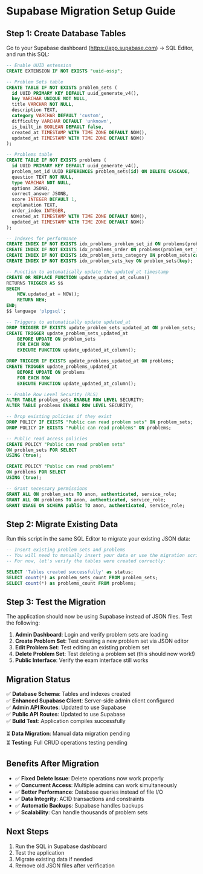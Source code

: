 # Supabase Migration Setup Guide

## Step 1: Create Database Tables

Go to your Supabase dashboard (https://app.supabase.com) → SQL Editor, and run this SQL:

```sql
-- Enable UUID extension
CREATE EXTENSION IF NOT EXISTS "uuid-ossp";

-- Problem Sets table
CREATE TABLE IF NOT EXISTS problem_sets (
  id UUID PRIMARY KEY DEFAULT uuid_generate_v4(),
  key VARCHAR UNIQUE NOT NULL,
  title VARCHAR NOT NULL,
  description TEXT,
  category VARCHAR DEFAULT 'custom',
  difficulty VARCHAR DEFAULT 'unknown',
  is_built_in BOOLEAN DEFAULT false,
  created_at TIMESTAMP WITH TIME ZONE DEFAULT NOW(),
  updated_at TIMESTAMP WITH TIME ZONE DEFAULT NOW()
);

-- Problems table
CREATE TABLE IF NOT EXISTS problems (
  id UUID PRIMARY KEY DEFAULT uuid_generate_v4(),
  problem_set_id UUID REFERENCES problem_sets(id) ON DELETE CASCADE,
  question TEXT NOT NULL,
  type VARCHAR NOT NULL,
  options JSONB,
  correct_answer JSONB,
  score INTEGER DEFAULT 1,
  explanation TEXT,
  order_index INTEGER,
  created_at TIMESTAMP WITH TIME ZONE DEFAULT NOW(),
  updated_at TIMESTAMP WITH TIME ZONE DEFAULT NOW()
);

-- Indexes for performance
CREATE INDEX IF NOT EXISTS idx_problems_problem_set_id ON problems(problem_set_id);
CREATE INDEX IF NOT EXISTS idx_problems_order ON problems(problem_set_id, order_index);
CREATE INDEX IF NOT EXISTS idx_problem_sets_category ON problem_sets(category);
CREATE INDEX IF NOT EXISTS idx_problem_sets_key ON problem_sets(key);

-- Function to automatically update the updated_at timestamp
CREATE OR REPLACE FUNCTION update_updated_at_column()
RETURNS TRIGGER AS $$
BEGIN
    NEW.updated_at = NOW();
    RETURN NEW;
END;
$$ language 'plpgsql';

-- Triggers to automatically update updated_at
DROP TRIGGER IF EXISTS update_problem_sets_updated_at ON problem_sets;
CREATE TRIGGER update_problem_sets_updated_at 
    BEFORE UPDATE ON problem_sets 
    FOR EACH ROW 
    EXECUTE FUNCTION update_updated_at_column();

DROP TRIGGER IF EXISTS update_problems_updated_at ON problems;
CREATE TRIGGER update_problems_updated_at 
    BEFORE UPDATE ON problems 
    FOR EACH ROW 
    EXECUTE FUNCTION update_updated_at_column();

-- Enable Row Level Security (RLS)
ALTER TABLE problem_sets ENABLE ROW LEVEL SECURITY;
ALTER TABLE problems ENABLE ROW LEVEL SECURITY;

-- Drop existing policies if they exist
DROP POLICY IF EXISTS "Public can read problem sets" ON problem_sets;
DROP POLICY IF EXISTS "Public can read problems" ON problems;

-- Public read access policies
CREATE POLICY "Public can read problem sets" 
ON problem_sets FOR SELECT 
USING (true);

CREATE POLICY "Public can read problems" 
ON problems FOR SELECT 
USING (true);

-- Grant necessary permissions
GRANT ALL ON problem_sets TO anon, authenticated, service_role;
GRANT ALL ON problems TO anon, authenticated, service_role;
GRANT USAGE ON SCHEMA public TO anon, authenticated, service_role;
```

## Step 2: Migrate Existing Data

Run this script in the same SQL Editor to migrate your existing JSON data:

```sql
-- Insert existing problem sets and problems
-- You will need to manually insert your data or use the migration script
-- For now, let's verify the tables were created correctly:

SELECT 'Tables created successfully' as status;
SELECT count(*) as problem_sets_count FROM problem_sets;
SELECT count(*) as problems_count FROM problems;
```

## Step 3: Test the Migration

The application should now be using Supabase instead of JSON files. Test the following:

1. **Admin Dashboard**: Login and verify problem sets are loading
2. **Create Problem Set**: Test creating a new problem set via JSON editor
3. **Edit Problem Set**: Test editing an existing problem set
4. **Delete Problem Set**: Test deleting a problem set (this should now work!)
5. **Public Interface**: Verify the exam interface still works

## Migration Status

✅ **Database Schema**: Tables and indexes created  
✅ **Enhanced Supabase Client**: Server-side admin client configured  
✅ **Admin API Routes**: Updated to use Supabase  
✅ **Public API Routes**: Updated to use Supabase  
✅ **Build Test**: Application compiles successfully  

⏳ **Data Migration**: Manual data migration pending  
⏳ **Testing**: Full CRUD operations testing pending  

## Benefits After Migration

- ✅ **Fixed Delete Issue**: Delete operations now work properly
- ✅ **Concurrent Access**: Multiple admins can work simultaneously  
- ✅ **Better Performance**: Database queries instead of file I/O
- ✅ **Data Integrity**: ACID transactions and constraints
- ✅ **Automatic Backups**: Supabase handles backups
- ✅ **Scalability**: Can handle thousands of problem sets

## Next Steps

1. Run the SQL in Supabase dashboard
2. Test the application
3. Migrate existing data if needed
4. Remove old JSON files after verification